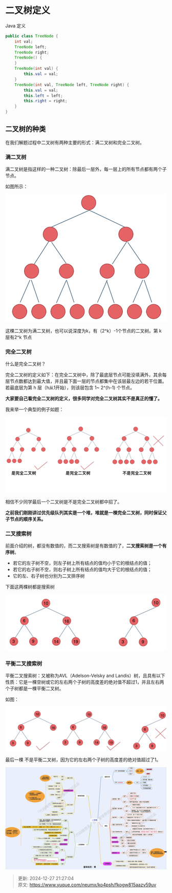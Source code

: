 # 二叉树定义

Java 定义

```java
public class TreeNode {
    int val;
    TreeNode left;
    TreeNode right;
    TreeNode() {
    }
    TreeNode(int val) {
        this.val = val;
    }
    TreeNode(int val, TreeNode left, TreeNode right) {
        this.val = val;
        this.left = left;
        this.right = right;
    }
}

```



## 二叉树的种类
在我们解题过程中二叉树有两种主要的形式：满二叉树和完全二叉树。

### 满二叉树
 满二叉树是指这样的一种二叉树：除最后一层外，每一层上的所有节点都有两个子节点。 

如图所示：

![1733967908345-c9604fa2-5222-4db2-93c2-050f5415bf77.png](./img/ejRYA3f3fXdTQv9V/1733967908345-c9604fa2-5222-4db2-93c2-050f5415bf77-075580.png)

这棵二叉树为满二叉树，也可以说深度为k，有（2^k）-1个节点的二叉树。第 k 层有2^k 节点

### 完全二叉树
什么是完全二叉树？

完全二叉树的定义如下：在完全二叉树中，除了最底层节点可能没填满外，其余每层节点数都达到最大值，并且最下面一层的节点都集中在该层最左边的若干位置。若最底层为第 h 层（h从1开始），则该层包含 1~ 2^(h-1) 个节点。

**大家要自己看完全二叉树的定义，很多同学对完全二叉树其实不是真正的懂了。**

我来举一个典型的例子如题：

![1733967908325-bf483d52-7458-4977-b15e-a0fb08a24830.png](./img/ejRYA3f3fXdTQv9V/1733967908325-bf483d52-7458-4977-b15e-a0fb08a24830-797127.png)

相信不少同学最后一个二叉树是不是完全二叉树都中招了。

**之前我们刚刚讲过优先级队列其实是一个堆，堆就是一棵完全二叉树，同时保证父子节点的顺序关系。**

### 二叉搜索树
前面介绍的树，都没有数值的，而二叉搜索树是有数值的了，**二叉搜索树是一个有序树**。

+ 若它的左子树不空，则左子树上所有结点的值均小于它的根结点的值；
+ 若它的右子树不空，则右子树上所有结点的值均大于它的根结点的值；
+ 它的左、右子树也分别为二叉排序树

下面这两棵树都是搜索树

![1733967908301-2055ffea-05ca-4d05-9ca9-08b31ced6204.png](./img/ejRYA3f3fXdTQv9V/1733967908301-2055ffea-05ca-4d05-9ca9-08b31ced6204-550595.png)

### 平衡二叉搜索树
平衡二叉搜索树：又被称为AVL（Adelson-Velsky and Landis）树，且具有以下性质：它是一棵空树或它的左右两个子树的高度差的绝对值不超过1，并且左右两个子树都是一棵平衡二叉树。

如图：

![1733967908373-e2823fad-af24-4d10-8e36-3d893c2c8407.png](./img/ejRYA3f3fXdTQv9V/1733967908373-e2823fad-af24-4d10-8e36-3d893c2c8407-406582.png)

最后一棵 不是平衡二叉树，因为它的左右两个子树的高度差的绝对值超过了1。

![1735306006374-f0e005b6-6f15-4db5-8068-3f1abd61aa19.png](./img/ejRYA3f3fXdTQv9V/1735306006374-f0e005b6-6f15-4db5-8068-3f1abd61aa19-691926.png)



> 更新: 2024-12-27 21:27:04  
> 原文: <https://www.yuque.com/neumx/ko4psh/fkogw815aazv59uv>
